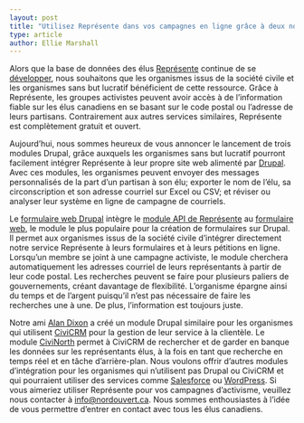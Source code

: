 ```yaml
---
layout: post
title: "Utilisez Représente dans vos campagnes en ligne grâce à deux nouveaux modules Drupal"
type: article
author: Ellie Marshall
---
```

Alors que la base de données des élus [Représente](http://represent.opennorth.ca) continue de se [développer](https://represent.opennorth.ca/data/), nous souhaitons que les organismes issus de la société civile et les organismes sans but lucratif bénéficient de cette ressource. Grâce à Représente, les groupes activistes peuvent avoir accès à de l’information fiable sur les élus canadiens en se basant sur le code postal ou l’adresse de leurs partisans. Contrairement aux autres services similaires, Représente est complètement gratuit et ouvert.

Aujourd’hui, nous sommes heureux de vous annoncer le lancement de trois modules Drupal, grâce auxquels les organismes sans but lucratif pourront facilement intégrer Représente à leur propre site web alimenté par [Drupal](http://www.drupal.org). Avec ces modules, les organismes peuvent envoyer des messages personnalisés de la part d’un partisan à son élu; exporter le nom de l’élu, sa circonscription et son adresse courriel sur Excel ou CSV; et réviser ou analyser leur système en ligne de campagne de courriels.

Le [formulaire web Drupal](http://drupal.org/project/webform_represent) intègre le [module API de Représente](http://drupal.org/project/represent) au [formulaire web](http://drupal.org/project/webform), le module le plus populaire pour la création de formulaires sur Drupal. Il permet aux organismes issus de la société civile d’intégrer directement notre service Représente à leurs formulaires et à leurs pétitions en ligne. Lorsqu’un membre se joint à une campagne activiste, le module cherchera automatiquement les adresses courriel de leurs représentants à partir de leur code postal. Les recherches peuvent se faire pour plusieurs paliers de gouvernements, créant davantage de flexibilité. L’organisme épargne ainsi du temps et de l’argent puisqu’il n’est pas nécessaire de faire les recherches une à une. De plus, l’information est toujours juste.


Notre ami [Alan Dixon](http://consulting.civicrm.ca/) a créé un module Drupal similaire pour les organismes qui utilisent [CiviCRM](http://www.civicrm.org) pour la gestion de leur service à la clientèle. Le module [CiviNorth](http://drupal.org/project/civinorth) permet à CiviCRM de rechercher et de garder en banque les données sur les représentants élus, à la fois en tant que recherche en temps réel et en tâche d’arrière-plan. Nous voulons offrir d’autres modules d’intégration pour les organismes qui n’utilisent pas Drupal ou CiviCRM et qui pourraient utiliser des services comme [Salesforce](http://www.salesforce.com) ou [WordPress](http://wordpress.org/). Si vous aimeriez utiliser Représente pour vos campagnes d’activisme, veuillez nous contacter à info@nordouvert.ca. Nous sommes enthousiastes à l’idée de vous permettre d’entrer en contact avec tous les élus canadiens.
